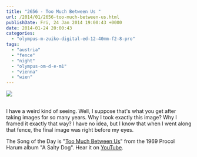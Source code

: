 ```yaml
---
title: "2656 - Too Much Between Us "
url: /2014/01/2656-too-much-between-us.html
publishDate: Fri, 24 Jan 2014 19:00:43 +0000
date: 2014-01-24 20:00:43
categories: 
  - "olympus-m-zuiko-digital-ed-12-40mm-f2-8-pro"
tags: 
  - "austria"
  - "fence"
  - "night"
  - "olympus-om-d-e-m1"
  - "vienna"
  - "wien"
---
```

<div class="container">
<div class="center"><a target="_blank" href="https://d25zfm9zpd7gm5.cloudfront.net/1200x1200/2014/20140122_171058_lr.jpg"><img src="https://d25zfm9zpd7gm5.cloudfront.net/0600x0600/2014/20140122_171058_lr.jpg" /></a></div>
</div>
<br />

I have a weird kind of seeing. Well, I suppose that's what you get after taking images for so many years. Why I took exactly this image? Why I framed it exactly that way? I have no idea, but I know that when I went along that fence, the final image was right before my eyes.

 The Song of the Day is "<a href="http://www.lyricsmode.com/lyrics/p/procol_harum/too_much_between_us.html" target="_blank">Too Much Between Us</a>" from the 1969 Procol Harum album "A Salty Dog". Hear it on <a href="http://www.youtube.com/watch?v=TryShK9BM4c" target="_blank">YouTube</a>.
